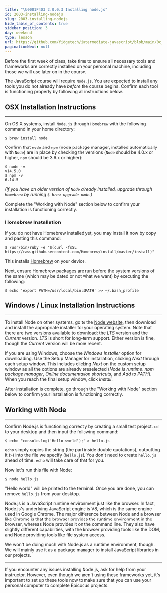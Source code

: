 ```yaml
---
title: "\U0001F4D3 2.0.0.3 Installing node.js"
id: 2003-installing-nodejs
slug: 2003-installing-nodejs
hide_table_of_contents: true
sidebar_position: 3
day: weekend
type: lesson
url: https://github.com/fidgetech/intermediate-javascript/blob/main/0c_installing_node_js.md
paginationNext: null
---
```


Before the first week of class, take time to ensure all necessary tools and frameworks are correctly installed on your personal machine, including those we will use later on in the course.

The JavaScript course will require `Node.js`. You are expected to install any tools you do not already have _before_ the course begins. Confirm each tool is functioning properly by following all instructions below.

## OSX Installation Instructions
---

On OS X systems, install `Node.js` through `Homebrew` with the following command in your home directory:

```
$ brew install node
```

Confirm that `node` and `npm` (node package manager, installed automatically with `Node`) are in place by checking the versions (`Node`  should be 4.0.x or higher, `npm` should be 3.6.x or higher):

```
$ node -v
v14.5.0
$ npm -v
6.14.5
```

_(If you have an older version of `Node` already installed, upgrade through `Homebrew` by running `$ brew upgrade node`.)_

Complete the "Working with Node" section below to confirm your installation is functioning correctly.

### Homebrew Installation

If you do not have Homebrew installed yet, you may install it now by copy and pasting this command:

```shell
$ /usr/bin/ruby -e "$(curl -fsSL https://raw.githubusercontent.com/Homebrew/install/master/install)"
```
This installs [Homebrew](http://brew.sh/) on your device.

Next, ensure Homebrew packages are run before the system versions of the same (which may be dated or not what we want) by executing the following:

```shell
$ echo 'export PATH=/usr/local/bin:$PATH' >> ~/.bash_profile
```

## Windows / Linux Installation Instructions
---

To install Node on other systems, go to the [Node website](https://nodejs.org/en/download/), then download and install the appropriate installer for your operating system. Note that there are two versions available to download: the _LTS_ version and the _Current_ version. _LTS_ is short for long-term support. Either version is fine, though the _Current_ version will be more recent.

If you are using Windows, choose the _Windows Installer_ option for downloading. Use the Setup Manager for installation, clicking _Next_ through each setup window. This includes clicking _Next_ on the custom setup window as all the options are already preselected (_Node.js runtime_, _npm package manager_, _Online documentation shortcuts_, and _Add to PATH_). When you reach the final setup window, click _Install_.

After installation is complete, go through the "Working with Node" section below to confirm your installation is functioning correctly.

## Working with Node
---

Confirm Node.js is functioning correctly by creating a small test project. `cd` to your desktop and then input the following command:

```
$ echo "console.log('Hello world');" > hello.js
```

`echo` simply copies the string (the part inside double quotations), outputting it (`>`) into the file we specify (`hello.js`). You don't need to create `hello.js` ahead of time. `echo` will take care of that for you.

Now let's run this file with Node:

```shell
$ node hello.js
```

"Hello world" will be printed to the terminal. Once you are done, you can remove `hello.js` from your desktop.

Node.js is a JavaScript runtime environment just like the browser. In fact, Node.js's underlying JavaScript engine is V8, which is the same engine used in Google Chrome. The major difference between Node and a browser like Chrome is that the browser provides the runtime environment in the browser, whereas Node provides it on the command line. They also have slightly different capabilities, with the browser providing tools like the DOM, and Node providing tools like file system access.

We won't be doing much with Node.js as a runtime environment, though. We will mainly use it as a package manager to install JavaScript libraries in our projects.

---

If you encounter any issues installing Node.js, ask for help from your instructor.  However, even though we aren't using these frameworks yet, it's important to set up these tools now to make sure that you can use your personal computer to complete Epicodus projects.